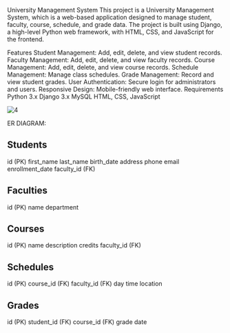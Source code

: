 University Management System
This project is a University Management System, which is a web-based application designed to manage student, faculty, course, schedule, and grade data. The project is built using Django, a high-level Python web framework, with HTML, CSS, and JavaScript for the frontend.

Features
Student Management: Add, edit, delete, and view student records.
Faculty Management: Add, edit, delete, and view faculty records.
Course Management: Add, edit, delete, and view course records.
Schedule Management: Manage class schedules.
Grade Management: Record and view student grades.
User Authentication: Secure login for administrators and users.
Responsive Design: Mobile-friendly web interface.
Requirements
Python 3.x
Django 3.x
MySQL 
HTML, CSS, JavaScript

![4](https://github.com/user-attachments/assets/99d94186-4cdc-44b4-8f6e-4b6b21016bfc)

ER DIAGRAM:

Students
---------
id (PK)
first_name
last_name
birth_date
address
phone
email
enrollment_date
faculty_id (FK)

Faculties
---------
id (PK)
name
department

Courses
---------
id (PK)
name
description
credits
faculty_id (FK)


Schedules
---------
id (PK)
course_id (FK)
faculty_id (FK)
day
time
location

Grades
---------
id (PK)
student_id (FK)
course_id (FK)
grade
date

